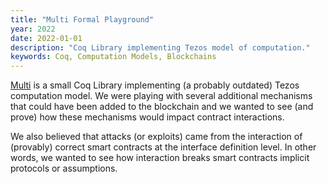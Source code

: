 ```yaml
---
title: "Multi Formal Playground"
year: 2022
date: 2022-01-01
description: "Coq Library implementing Tezos model of computation."
keywords: Coq, Computation Models, Blockchains
---
```


[Multi](https://gitlab.software.imdea.org/martin.ceresa/multi) is a small Coq
Library implementing (a probably outdated) Tezos computation model. We were
playing with several additional mechanisms that could have been added to the blockchain
and we wanted to see (and prove) how these mechanisms would impact contract interactions.

We also believed that attacks (or exploits) came from the interaction of
(provably) correct smart contracts at the interface definition level.  In other
words, we wanted to see how interaction breaks smart contracts implicit
protocols or assumptions.
